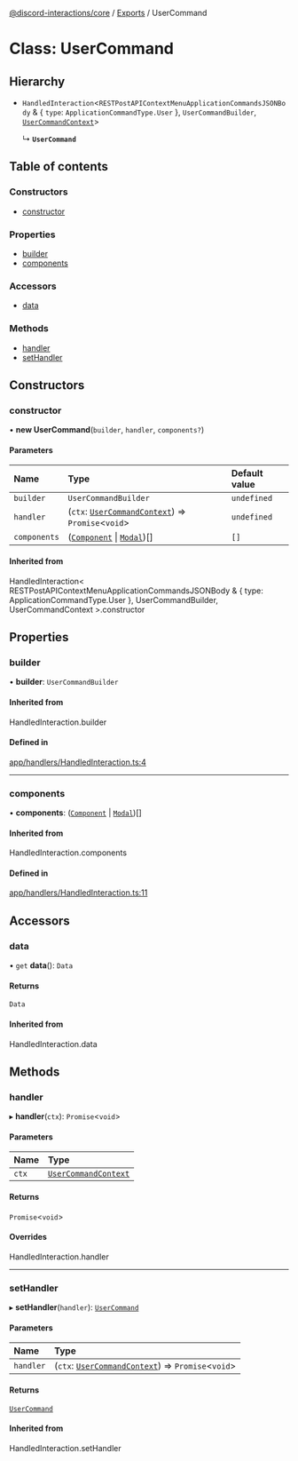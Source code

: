 [@discord-interactions/core](../README.md) / [Exports](../modules.md) / UserCommand

# Class: UserCommand

## Hierarchy

- `HandledInteraction`<`RESTPostAPIContextMenuApplicationCommandsJSONBody` & { `type`: `ApplicationCommandType.User`  }, `UserCommandBuilder`, [`UserCommandContext`](UserCommandContext.md)\>

  ↳ **`UserCommand`**

## Table of contents

### Constructors

- [constructor](UserCommand.md#constructor)

### Properties

- [builder](UserCommand.md#builder)
- [components](UserCommand.md#components)

### Accessors

- [data](UserCommand.md#data)

### Methods

- [handler](UserCommand.md#handler)
- [setHandler](UserCommand.md#sethandler)

## Constructors

### constructor

• **new UserCommand**(`builder`, `handler`, `components?`)

#### Parameters

| Name | Type | Default value |
| :------ | :------ | :------ |
| `builder` | `UserCommandBuilder` | `undefined` |
| `handler` | (`ctx`: [`UserCommandContext`](UserCommandContext.md)) => `Promise`<`void`\> | `undefined` |
| `components` | ([`Component`](../modules.md#component) \| [`Modal`](Modal.md))[] | `[]` |

#### Inherited from

HandledInteraction<
  RESTPostAPIContextMenuApplicationCommandsJSONBody & { type: ApplicationCommandType.User },
  UserCommandBuilder,
  UserCommandContext
\>.constructor

## Properties

### builder

• **builder**: `UserCommandBuilder`

#### Inherited from

HandledInteraction.builder

#### Defined in

[app/handlers/HandledInteraction.ts:4](https://github.com/ssMMiles/discord-interactions/blob/41cab1d/packages/core/src/app/handlers/HandledInteraction.ts#L4)

___

### components

• **components**: ([`Component`](../modules.md#component) \| [`Modal`](Modal.md))[]

#### Inherited from

HandledInteraction.components

#### Defined in

[app/handlers/HandledInteraction.ts:11](https://github.com/ssMMiles/discord-interactions/blob/41cab1d/packages/core/src/app/handlers/HandledInteraction.ts#L11)

## Accessors

### data

• `get` **data**(): `Data`

#### Returns

`Data`

#### Inherited from

HandledInteraction.data

## Methods

### handler

▸ **handler**(`ctx`): `Promise`<`void`\>

#### Parameters

| Name | Type |
| :------ | :------ |
| `ctx` | [`UserCommandContext`](UserCommandContext.md) |

#### Returns

`Promise`<`void`\>

#### Overrides

HandledInteraction.handler

___

### setHandler

▸ **setHandler**(`handler`): [`UserCommand`](UserCommand.md)

#### Parameters

| Name | Type |
| :------ | :------ |
| `handler` | (`ctx`: [`UserCommandContext`](UserCommandContext.md)) => `Promise`<`void`\> |

#### Returns

[`UserCommand`](UserCommand.md)

#### Inherited from

HandledInteraction.setHandler
